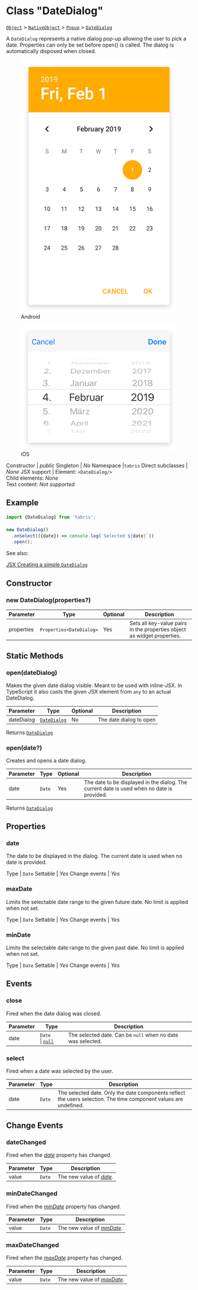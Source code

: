 ---
---
# Class "DateDialog"

<span style="white-space:nowrap;">[`Object`](https://developer.mozilla.org/en-US/docs/Web/JavaScript/Reference/Global_Objects/Object)</span> > <span style="white-space:nowrap;">[`NativeObject`](NativeObject.md)</span> > <span style="white-space:nowrap;">[`Popup`](Popup.md)</span> > <span style="white-space:nowrap;">[`DateDialog`](DateDialog.md)</span>

A `DateDialog` represents a native dialog pop-up allowing the user to pick a date. Properties can only be set before open() is called. The dialog is automatically disposed when closed.


<div class="tabris-image"><figure><div><img srcset="img/android/DateDialog.png 2x" src="img/android/DateDialog.png" alt="DateDialog on Android"/></div><figcaption>Android</figcaption></figure><figure><div><img srcset="img/ios/DateDialog.png 2x" src="img/ios/DateDialog.png" alt="DateDialog on iOS"/></div><figcaption>iOS</figcaption></figure></div>

Constructor | *public*
Singleton | *No*
Namespace |`tabris`
Direct subclasses | *None*
JSX support | Element: `<DateDialog/>`<br/>Child elements: *None*<br/>Text content: *Not supported*<br/>

## Example
```js
import {DateDialog} from 'tabris';

new DateDialog()
  .onSelect(({date}) => console.log(`Selected ${date}`))
  .open();
```

See also:
  
[<span class='language jsx'>JSX</span> Creating a simple `DateDialog`](https://playground.tabris.com/?gitref=v3.0.0&snippet=datedialog.jsx)

## Constructor

### new DateDialog(properties?)

Parameter|Type|Optional|Description
-|-|-|-
properties | <span style="white-space:nowrap;">`Properties<DateDialog>`</span> | Yes | Sets all key-value pairs in the properties object as widget properties.

## Static Methods

### open(dateDialog)



Makes the given date dialog visible. Meant to be used with inline-JSX. In TypeScript it also casts the given JSX element from `any` to an actual DateDialog.


Parameter|Type|Optional|Description
-|-|-|-
dateDialog | <span style="white-space:nowrap;">[`DateDialog`](DateDialog.md)</span> | No | The date dialog to open


Returns <span style="white-space:nowrap;">[`DateDialog`](DateDialog.md)</span>

### open(date?)



Creates and opens a date dialog.


Parameter|Type|Optional|Description
-|-|-|-
date | <span style="white-space:nowrap;">`Date`</span> | Yes | The date to be displayed in the dialog. The current date is used when no date is provided.


Returns <span style="white-space:nowrap;">[`DateDialog`](DateDialog.md)</span>


## Properties

### date


The date to be displayed in the dialog. The current date is used when no date is provided.

Type | <span style="white-space:nowrap;">`Date`</span>
Settable | *Yes*
Change events | *Yes*




### maxDate


Limits the selectable date range to the given future date. No limit is applied when not set.

Type | <span style="white-space:nowrap;">`Date`</span>
Settable | *Yes*
Change events | *Yes*




### minDate


Limits the selectable date range to the given past date. No limit is applied when not set.

Type | <span style="white-space:nowrap;">`Date`</span>
Settable | *Yes*
Change events | *Yes*





## Events

### close

Fired when the date dialog was closed.

Parameter|Type|Description
-|-|-
date | <span style="white-space:nowrap;">`Date` \| [`null`](https://developer.mozilla.org/en-US/docs/Web/JavaScript/Data_structures#Null_type)</span> | The selected date. Can be `null` when no date was selected.

### select

Fired when a date was selected by the user.

Parameter|Type|Description
-|-|-
date | <span style="white-space:nowrap;">`Date`</span> | The selected date. Only the date components reflect the users selection. The time component values are undefined.

## Change Events

### dateChanged

Fired when the [*date*](#date) property has changed.

Parameter|Type|Description
-|-|-
value | <span style="white-space:nowrap;">`Date`</span> | The new value of [*date*](#date).

### minDateChanged

Fired when the [*minDate*](#mindate) property has changed.

Parameter|Type|Description
-|-|-
value | <span style="white-space:nowrap;">`Date`</span> | The new value of [*minDate*](#mindate).

### maxDateChanged

Fired when the [*maxDate*](#maxdate) property has changed.

Parameter|Type|Description
-|-|-
value | <span style="white-space:nowrap;">`Date`</span> | The new value of [*maxDate*](#maxdate).

